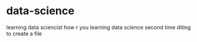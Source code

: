 # data-science
learning data sciencist
how r you 
learning data science
second time diting to create a file
